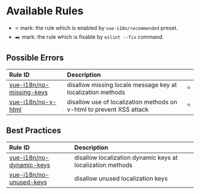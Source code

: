 # Available Rules

- :star: mark: the rule which is enabled by `vue-i18n/recommended` preset.
- :black_nib: mark: the rule which is fixable by `eslint --fix` command.

## Possible Errors

| Rule ID | Description |    |
|:--------|:------------|:---|
| [vue-i18n/<wbr>no-missing-keys](./no-missing-keys.html) | disallow missing locale message key at localization methods | :star: |
| [vue-i18n/<wbr>no-v-html](./no-v-html.html) | disallow use of localization methods on v-html to prevent XSS attack | :star: |

## Best Practices

| Rule ID | Description |    |
|:--------|:------------|:---|
| [vue-i18n/<wbr>no-dynamic-keys](./no-dynamic-keys.html) | disallow localization dynamic keys at localization methods |  |
| [vue-i18n/<wbr>no-unused-keys](./no-unused-keys.html) | disallow unused localization keys |  |

